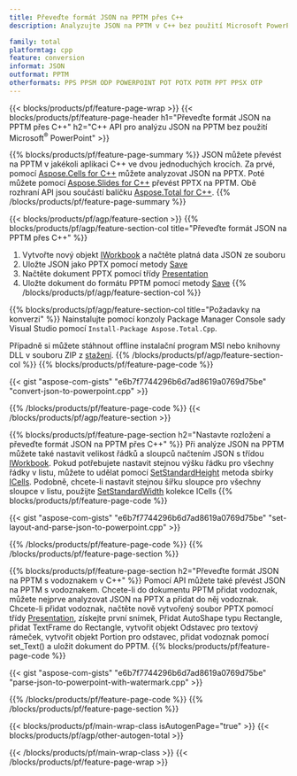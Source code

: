 ```yaml
---
title: Převeďte formát JSON na PPTM přes C++
description: Analyzujte JSON na PPTM v C++ bez použití Microsoft PowerPoint

family: total
platformtag: cpp
feature: conversion
informat: JSON
outformat: PPTM
otherformats: PPS PPSM ODP POWERPOINT POT POTX POTM PPT PPSX OTP
---
```

{{< blocks/products/pf/feature-page-wrap >}}
{{< blocks/products/pf/feature-page-header h1="Převeďte formát JSON na PPTM přes C++" h2="C++ API pro analýzu JSON na PPTM bez použití Microsoft<sup>&reg;</sup> PowerPoint" >}}

{{% blocks/products/pf/feature-page-summary %}}
JSON můžete převést na PPTM v jakékoli aplikaci C++ ve dvou jednoduchých krocích. Za prvé, pomocí [Aspose.Cells for C++](https://products.aspose.com/cells/cpp/) můžete analyzovat JSON na PPTX. Poté můžete pomocí [Aspose.Slides for C++](https://products.aspose.com/slides/cpp/) převést PPTX na PPTM. Obě rozhraní API jsou součástí balíčku [Aspose.Total for C++](https://products.aspose.com/total/cpp/). 
{{% /blocks/products/pf/feature-page-summary  %}}

{{< blocks/products/pf/agp/feature-section >}}
{{% blocks/products/pf/agp/feature-section-col title="Převeďte formát JSON na PPTM přes C++" %}}
1. Vytvořte nový objekt [IWorkbook](https://reference.aspose.com/cells/cpp/class/aspose.cells.i_workbook) a načtěte platná data JSON ze souboru
2. Uložte JSON jako PPTX pomocí metody [Save](https://reference.aspose.com/cells/cpp/class/aspose.cells.i_workbook#a9460f52a2dec8f4bf623a4905167d997)
3. Načtěte dokument PPTX pomocí třídy [Presentation](https://reference.aspose.com/slides/cpp/class/aspose.slides.presentation)
4. Uložte dokument do formátu PPTM pomocí metody [Save](https://reference.aspose.com/slides/cpp/class/aspose.slides.presentation#afcd59ec697bf05c10f78c3869de2ec9e)
{{% /blocks/products/pf/agp/feature-section-col %}}

{{% blocks/products/pf/agp/feature-section-col title="Požadavky na konverzi" %}}
Nainstalujte pomocí konzoly Package Manager Console sady Visual Studio pomocí ```Install-Package Aspose.Total.Cpp```.

Případně si můžete stáhnout offline instalační program MSI nebo knihovny DLL v souboru ZIP z [stažení](https://releases.aspose.comtotal/cpp).
{{% /blocks/products/pf/agp/feature-section-col %}}
{{% blocks/products/pf/feature-page-code %}}

{{< gist "aspose-com-gists" "e6b7f7744296b6d7ad8619a0769d75be" "convert-json-to-powerpoint.cpp" >}}



{{% /blocks/products/pf/feature-page-code %}}
{{< /blocks/products/pf/agp/feature-section >}}

{{% blocks/products/pf/feature-page-section  h2="Nastavte rozložení a převeďte formát JSON na PPTM přes C++" %}}
Při analýze JSON na PPTM můžete také nastavit velikost řádků a sloupců načtením JSON s třídou [IWorkbook](https://reference.aspose.com/cells/cpp/class/aspose.cells.i_workbook). Pokud potřebujete nastavit stejnou výšku řádku pro všechny řádky v listu, můžete to udělat pomocí [SetStandardHeight](https://reference.aspose.com/cells/cpp/class/aspose.cells.i_cell#a0b79a3163e2b601aa1b6a6a1e3f1467f ) metoda sbírky [ICells](https://reference.aspose.com/cells/cpp/class/aspose.cells.i_cell). Podobně, chcete-li nastavit stejnou šířku sloupce pro všechny sloupce v listu, použijte [SetStandardWidth](https://reference.aspose.com/cells/cpp/class/aspose.cells.i_cell#a48f5dbccc3bf4bb9e6e882094b500bd7) kolekce ICells
{{% blocks/products/pf/feature-page-code %}}

{{< gist "aspose-com-gists" "e6b7f7744296b6d7ad8619a0769d75be" "set-layout-and-parse-json-to-powerpoint.cpp" >}}

{{% /blocks/products/pf/feature-page-code  %}}
{{% /blocks/products/pf/feature-page-section %}}

{{% blocks/products/pf/feature-page-section  h2="Převeďte formát JSON na PPTM s vodoznakem v C++" %}}
Pomocí API můžete také převést JSON na PPTM s vodoznakem. Chcete-li do dokumentu PPTM přidat vodoznak, můžete nejprve analyzovat JSON na PPTX a přidat do něj vodoznak. Chcete-li přidat vodoznak, načtěte nově vytvořený soubor PPTX pomocí třídy [Presentation](https://reference.aspose.com/slides/cpp/class/aspose.slides.presentation), získejte první snímek, Přidat AutoShape typu Rectangle, přidat TextFrame do Rectangle, vytvořit objekt Odstavec pro textový rámeček, vytvořit objekt Portion pro odstavec, přidat vodoznak pomocí set_Text() a uložit dokument do PPTM.
{{% blocks/products/pf/feature-page-code %}}

{{< gist "aspose-com-gists" "e6b7f7744296b6d7ad8619a0769d75be" "parse-json-to-powerpoint-with-watermark.cpp" >}}

{{% /blocks/products/pf/feature-page-code  %}}
{{% /blocks/products/pf/feature-page-section %}}

{{< blocks/products/pf/main-wrap-class isAutogenPage="true" >}}
{{< blocks/products/pf/agp/other-autogen-total >}}

{{< /blocks/products/pf/main-wrap-class >}}
{{< /blocks/products/pf/feature-page-wrap >}}